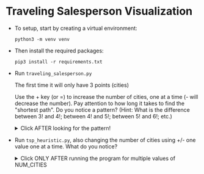 # Traveling Salesperson Visualization

* To setup, start by creating a virtual environment:

    `python3 -m venv venv`

* Then install the required packages:

    `pip3 install -r requirements.txt`

* Run `traveling_salesperson.py`

    The first time it will only have 3 points (cities)

    Use the + key (or =) to increase the number of cities, one at a time (- will decrease the number).   Pay attention to how long it takes to find the "shortest path".  Do you notice a pattern? (Hint: What is the difference between 3! and 4!; between 4! and 5!; between 5! and 6!; etc.)

    <details><summary>Click AFTER looking for the pattern!</summary>
    

    `traveling_salesperson.py` finds the absolute shortest path between all of the "cities".  It has a run-time of `O(n!)`.  Here is a table summarizing the approximate time it took for each number of cities:

    | NUM_CITIES| Seconds to Complete| Change from Previous |
    |:-: | :-:| :-: |
    | 3  | 0.25 | --- |
    | 4  | 1 | x4 |
    | 5  | 5 | x5 |
    | 6  | 30 | x6 |
    | 7 | 210 (3.5 minutes)| x7 |
    | 8 | 1680 (28 minutes)| x8|
    | 9 | 15120 (4.2 hours) | x9 |
    | 10| 42 hours (1.75 days) | x10 |

    You obviously didn't go past 7 elements, but you can see what would have happened if you did!

    

    </details>

* Run `tsp_heuristic.py`, also changing the number of cities using +/- one value one at a time.  What do you notice?

    <details><summary>Click ONLY AFTER running the program for multiple values of NUM_CITIES</summary>

    This is an example of a **heuristic** solution to this problem.  A heuristic is a technique designed for solving a problem more quickly when classic methods are too slow (from Wikipedia). The downside is that a heuristic may not find the actual **best** solution.  But it will find a pretty good one in MUCH less time than the previous algorithm.

    This particular solution is an example of a **construction heuristic** because it builds the solution from scratch.  Construction heuristics are often referred to as **greedy heuristics**.  Each step checks for the best next step, but does not look any farther ahead.  

    This particular algorithm is usually called the **nearest neighbor heuristic**.  

    Increase the number of cities to around 20 and run the program.  Press the `M` key once, then press `R` to reload.  You can then press `ENTER` to step through the city selection process.  Watch as it selects the *closest* neighbor at each step.  

    This is only one heuristic approach (and definitely not the best).  There are other heuristics called **improvement heuristics** which start with a feasible solution and look for an improved solution that can be found by making a very small number of changes.  These heuristics are a bit more complex, but 
    
    </details>
